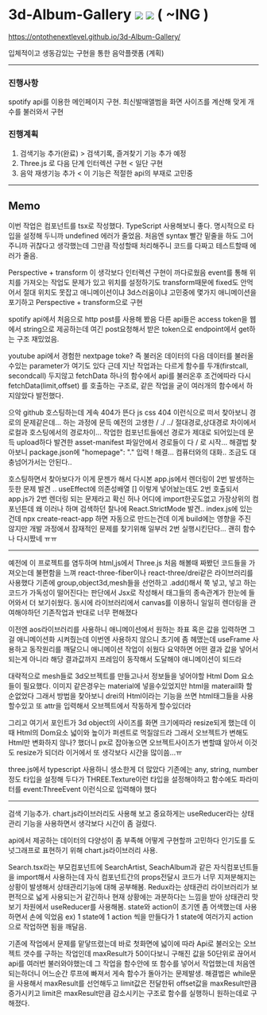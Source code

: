 3d-Album-Gallery <img src="https://img.shields.io/badge/React-61DAFB?style=flat&logo=React&logoColor=white" /> <img src="https://img.shields.io/badge/typescript-3178C6?style=flat&logo=typescript&logoColor=white" /> ( ~ING )
=============
https://ontothenextlevel.github.io/3d-Album-Gallery/

입체적이고 생동감있는 구현을 통한 음악플랫폼 (계획)

* * *

### 진행사항
spotify api를 이용한 메인페이지 구현. 최신발매앨범을 화면 사이즈를 계산해 맞게 개수를 불러와서 구현


### 진행계획
1. 검색기능 추가(완료) > 검색기록, 즐겨찾기 기능 추가 예정
2. Three.js 로 다음 단계 인터렉션 구현 < 일단 구현 
3. 음악 재생기능 추가 < 이 기능은 적절한 api의 부재로 고민중 

* * *

## Memo

이번 작업은 컴포넌트를 tsx로 작성했다. TypeScript 사용해보니 좋다. 명시적으로 타입을 설정해 두니까 undefined 에러가 줄었음. 처음엔 syntax 빨간 밑줄을 하도 그어주니까 귀찮다고 생각했는데 그만큼 작성할때 처리해주니 코드를 다짜고 테스트할때 에러가 줄음.

Perspective + transform 이 생각보다 인터렉션 구현이 까다로웠음 event를 통해 위치를 가져오는 작업도 문제가 있고 위치를 설정하기도 transform때문에 fixed도 안먹어서 절대 위치도 못잡고 애니메이션이냐 3d스러움이냐 고민중에 몇가지 애니메이션을 포기하고 Perspective + transform으로 구현

spotify api에서 처음으로 http post를 사용해 봤음 다른 api들은 access token을 웹에서 string으로 제공하는데 여긴 post요청해서 받은 token으로 endpoint에서 get하는 구조 재밌었음.

youtube api에서 경험한 nextpage toke? 즉 불러온 데이터의 다음 데이터를 불러올수있는 parameter가 여기도 있다 근데 지난 작업과는 다르게 함수를 두개(firstcall, secondcall) 두지않고 fetchData 하나의 함수에서 api를 불러온후 조건에따라 다시 fetchData(limit,offset) 를 호출하는 구조로, 같은 작업을 굳이 여러개의 함수에서 하지않았다 발전했다. 

으악 github 호스팅하는데 게속 404가 뜬다 js css 404 이런식으로 떠서 찾아보니 경로의 문제같은데... 하는 과정에 문득 예전의 고생한  / ./ ../ 절대경로,상대경로 차이에서 로컬과 호스팅에서의 경로차이... 작업한 컴포넌트들에선 경로가 제대로 되어있는데 문득 upload하다 발견한 asset-manifest 파일안에서 경로들이 다 / 로 시작... 해결법 찾아보니 package.json에 "homepage": "." 입력 ! 해결...
컴퓨터와의 대화.. 조금도 대충넘어가서는 안된다..

호스팅하면서 찾아보다가 이게 문젠가 해서 다시본 app.js에서 렌더링이 2번 발생하는듯한 문제 발견 .. useEffect에 의존성배열 [] 이렇게 넣어놨는데도 2번 호출되서 app.js가 2번 렌더링 되는 문제라고 확신 허나 어디에 import한곳도없고 가장상위의 컴포넌튼데 왜 이러나 하며 검색하던 찰나에 React.StrictMode 발견.. index.js에 있는건데 npx create-react-app 하면 자동으로 만드는건데 이게 build에는 영향을 주진 않지만 개발 과정에서 잠재적인 문제를 찾기위해 일부러 2번 실행시킨단다... 괜히 함수나 다시짰네 ㅠㅠ


* * *


예전에 이 프로젝트를 염두하며 html,js에서 Three.js 처음 해볼때 짜봤던 코드들을 가져오는데 불편함을 느껴 react-three-fiber이나 react-three/drei같은 라이브러리를 사용했다
기존에 group,object3d,mesh들을 선언하고 .add()해서 쭉 넣고, 넣고 하는 코드가 가독성이 떨어진다는 판단에서 Jsx로 작성해서 태그들의 종속관계가 한눈에 들어와서 더 보기쉬웠다.
동시에 라이브러리에서 canvas를 이용하니 일일히 렌더링을 관여해야하던 기존작업과 반대로 너무 편해졌다

이전엔 aos라이브러리를 사용하니 애니메이션에서 원하는 좌표 혹은 값을 입력하면 그걸 애니메이션화 시켜줬는데 이번엔 사용하지 않으니 초기에 좀 헤맸는데 useFrame 사용하고 동작원리를 깨달으니 애니메이션 작업이 쉬웠다
요약하면 어떤 결과 값을 넣어서 되는게 아니라 해당 결과값까지 프레임이 동작해서 도달해야 애니메이션이 되드라

대략적으로 mesh들로 3d오브젝트를 만들고나서 정보들을 넣어야할 Html Dom 요소들이 필요했다. 이미지 같은경우는 material에 넣을수있었지만 html을 materail화 할순없었다 그래서
방법을 찾아보니 drei의 Html이라는 기능을 쓰면 html태그들을 사용할수있고 또 attr을 입력해서 오브젝트에서 작동하게 할수있더라

그리고 여기서 포인트가 3d object의 사이즈를 화면 크기에따라 resize되게 했는데 이때 Html의 Dom요소 넓이와 높이가 퍼센트로 먹질않드라 그래서 오브젝트가 변해도 Html만 변화하지 않나? 했더니
px로 잡아놓으면 오브젝트사이즈가 변할떄 알아서 이것도 resize가 되더라 이거에서 또 생각보다 시간을 많이씀...ㅠ

three.js에서 typescript 사용하니 생소한게 더 많았다 기존에는 any, string, number정도 타입을 설정해 두다가 THREE.Texture이런 타입을 설정해야하고 함수에도 파라미터를 event:ThreeEvent<MouseEvent> 이런식으로 입력해야 했다

  
* * *


검색 기능추가. chart.js라이브러리도 사용해 보고 중요하게는 useReducer라는 상태관리 기능을 사용하면서 생각보다 시간이 좀 걸렸다.

api에서 제공하는 데이터의 다양성이 좀 부족해 어떻게 구현할까 고민하다 인기도를 도넛그래프로 표현하기 위해 chart.js라이브러리 사용.

Search.tsx라는 부모컴포넌트에 SearchArtist, SeachAlbum과 같은 자식컴포넌트들을 import해서 사용하는데 자식 컴포넌트간의 props전달시 코드가 너무 지져분해지는 상황이 발생해서 상태관리기능에 대해 공부해봄.
Redux라는 상태관리 라이브러리가 보편적으로 넓게 사용되는거 같긴하나 현재 상황에는 과분하다는 느낌을 받아 상태관리 맛보기 차원에서 useReducer를 사용해봄.
state와 action이 초기엔 좀 어색했는데 사용하면서 손에 익었음 ex) 1 state에 1 action 씩을 만들다가 1 state에 여러가지 action으로 작업하면 됨을 깨달음.

기존에 작업에서 문제를 맡닿뜨렸는데 바로 첫화면에 넓이에 따라 Api로 불러오는 오브젝트 갯수를 구하는 작업인데 maxResult가 50이다보니 구해진 값을 50단위로 끊어서 api를 여러번 불러와야했는데 그 작업을
함수안에 또 함수를 넣어서 작업했는데 처음엔 되는하더니 어느순간 루프에 빠져서 게속 함수가 돌아가는 문제발생.
해결법은 while문을 사용해서  maxResult를 선언해두고 limit값은 전달한뒤 offset값을 maxResult만큼 증가시키고 limit은 maxResult만큼 감소시키는 구조로 함수를 실행하니 원하는데로 구해졌다.
  
